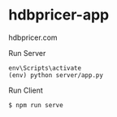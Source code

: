 # hdbpricer-app
hdbpricer.com

Run Server
```
env\Scripts\activate
(env) python server/app.py
```

Run Client
```
$ npm run serve  
```
